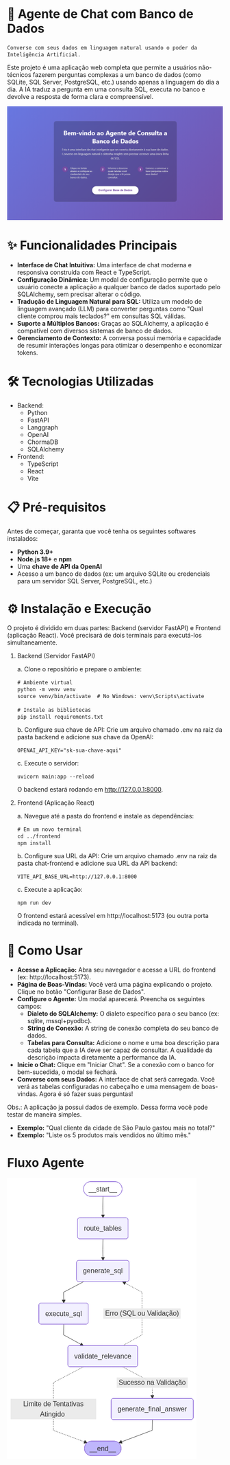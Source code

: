 # 🤖 Agente de Chat com Banco de Dados
    Converse com seus dados em linguagem natural usando o poder da Inteligência Artificial.

Este projeto é uma aplicação web completa que permite a usuários não-técnicos fazerem perguntas complexas a um banco de dados (como SQLite, SQL Server, PostgreSQL, etc.) usando apenas a linguagem do dia a dia. A IA traduz a pergunta em uma consulta SQL, executa no banco e devolve a resposta de forma clara e compreensível.

![alt text](image.png)

# ✨ Funcionalidades Principais
- **Interface de Chat Intuitiva:** Uma interface de chat moderna e responsiva construída com React e TypeScript.
- **Configuração Dinâmica:** Um modal de configuração permite que o usuário conecte a aplicação a qualquer banco de dados suportado pelo SQLAlchemy, sem precisar alterar o código.
- **Tradução de Linguagem Natural para SQL:** Utiliza um modelo de linguagem avançado (LLM) para converter perguntas como "Qual cliente comprou mais teclados?" em consultas SQL válidas.
- **Suporte a Múltiplos Bancos:** Graças ao SQLAlchemy, a aplicação é compatível com diversos sistemas de banco de dados.
- **Gerenciamento de Contexto:** A conversa possui memória e capacidade de resumir interações longas para otimizar o desempenho e economizar tokens.

# 🛠️ Tecnologias Utilizadas
- Backend:
    - Python
    - FastAPI
    - Langgraph
    - OpenAI
    - ChormaDB
    - SQLAlchemy
- Frontend:
    - TypeScript
    - React
    - Vite


# 📋 Pré-requisitos
Antes de começar, garanta que você tenha os seguintes softwares instalados:

- **Python 3.9+**
- **Node.js 18+** e **npm**
- Uma **chave de API da OpenAI**
- Acesso a um banco de dados (ex: um arquivo SQLite ou credenciais para um servidor SQL Server, PostgreSQL, etc.)

# ⚙️ Instalação e Execução
O projeto é dividido em duas partes: Backend (servidor FastAPI) e Frontend (aplicação React). Você precisará de dois terminais para executá-los simultaneamente.

1. Backend (Servidor FastAPI)

    a. Clone o repositório e prepare o ambiente:
    ```
    # Ambiente virtual
    python -m venv venv
    source venv/bin/activate  # No Windows: venv\Scripts\activate

    # Instale as bibliotecas
    pip install requirements.txt
    ```

    b. Configure sua chave de API:
    Crie um arquivo chamado .env na raiz da pasta backend e adicione sua chave da OpenAI:
    ```
    OPENAI_API_KEY="sk-sua-chave-aqui"
    ```

    c. Execute o servidor:
    ```
    uvicorn main:app --reload
    ```
    O backend estará rodando em http://127.0.0.1:8000.

2. Frontend (Aplicação React)

    a. Navegue até a pasta do frontend e instale as dependências:
    ```
    # Em um novo terminal
    cd ../frontend
    npm install
    ```

    b. Configure sua URL da API:
    Crie um arquivo chamado .env na raiz da pasta chat-frontend e adicione sua URL da API backend:
    ```
    VITE_API_BASE_URL=http://127.0.0.1:8000
    ```

    c. Execute a aplicação:
    ```
    npm run dev
    ```
    O frontend estará acessível em http://localhost:5173 (ou outra porta indicada no terminal).

# 📖 Como Usar
- **Acesse a Aplicação:** Abra seu navegador e acesse a URL do frontend (ex: http://localhost:5173).
- **Página de Boas-Vindas:** Você verá uma página explicando o projeto. Clique no botão "Configurar Base de Dados".
- **Configure o Agente:** Um modal aparecerá. Preencha os seguintes campos:
    - **Dialeto do SQLAlchemy:** O dialeto específico para o seu banco (ex: sqlite, mssql+pyodbc).
    - **String de Conexão:** A string de conexão completa do seu banco de dados.
    - **Tabelas para Consulta:** Adicione o nome e uma boa descrição para cada tabela que a IA deve ser capaz de consultar. A qualidade da descrição impacta diretamente a performance da IA.
- **Inicie o Chat:** Clique em "Iniciar Chat". Se a conexão com o banco for bem-sucedida, o modal se fechará.
- **Converse com seus Dados:** A interface de chat será carregada. Você verá as tabelas configuradas no cabeçalho e uma mensagem de boas-vindas. Agora é só fazer suas perguntas!

Obs.: A aplicação ja possui dados de exemplo. Dessa forma você pode testar de maneira simples.
- **Exemplo:** "Qual cliente da cidade de São Paulo gastou mais no total?"
- **Exemplo:** "Liste os 5 produtos mais vendidos no último mês."

# Fluxo Agente

![alt text](image-1.png)